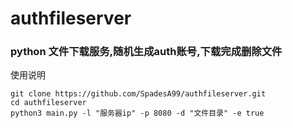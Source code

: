 # authfileserver

### python 文件下载服务,随机生成auth账号,下载完成删除文件


使用说明
```
git clone https://github.com/SpadesA99/authfileserver.git
cd authfileserver
python3 main.py -l "服务器ip" -p 8080 -d "文件目录" -e true
```
